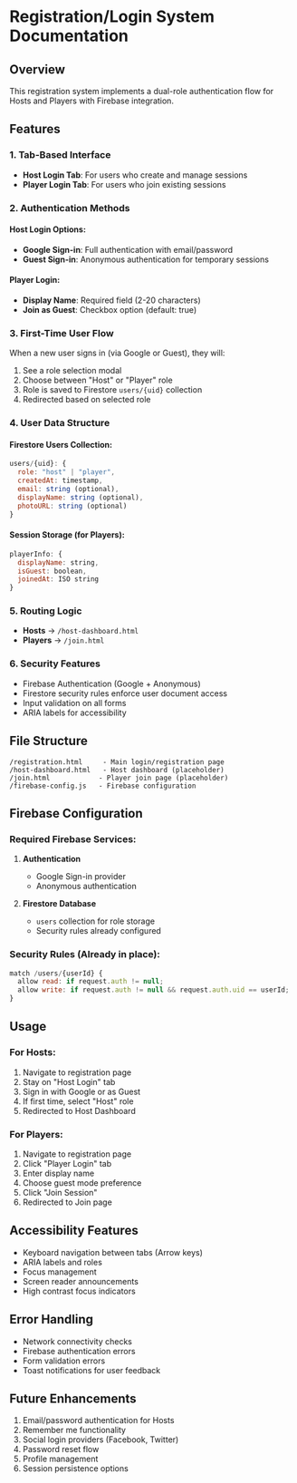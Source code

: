 # Registration/Login System Documentation

## Overview
This registration system implements a dual-role authentication flow for Hosts and Players with Firebase integration.

## Features

### 1. Tab-Based Interface
- **Host Login Tab**: For users who create and manage sessions
- **Player Login Tab**: For users who join existing sessions

### 2. Authentication Methods

#### Host Login Options:
- **Google Sign-in**: Full authentication with email/password
- **Guest Sign-in**: Anonymous authentication for temporary sessions

#### Player Login:
- **Display Name**: Required field (2-20 characters)
- **Join as Guest**: Checkbox option (default: true)

### 3. First-Time User Flow
When a new user signs in (via Google or Guest), they will:
1. See a role selection modal
2. Choose between "Host" or "Player" role
3. Role is saved to Firestore `users/{uid}` collection
4. Redirected based on selected role

### 4. User Data Structure

#### Firestore Users Collection:
```javascript
users/{uid}: {
  role: "host" | "player",
  createdAt: timestamp,
  email: string (optional),
  displayName: string (optional),
  photoURL: string (optional)
}
```

#### Session Storage (for Players):
```javascript
playerInfo: {
  displayName: string,
  isGuest: boolean,
  joinedAt: ISO string
}
```

### 5. Routing Logic
- **Hosts** → `/host-dashboard.html`
- **Players** → `/join.html`

### 6. Security Features
- Firebase Authentication (Google + Anonymous)
- Firestore security rules enforce user document access
- Input validation on all forms
- ARIA labels for accessibility

## File Structure
```
/registration.html     - Main login/registration page
/host-dashboard.html   - Host dashboard (placeholder)
/join.html            - Player join page (placeholder)
/firebase-config.js   - Firebase configuration
```

## Firebase Configuration

### Required Firebase Services:
1. **Authentication**
   - Google Sign-in provider
   - Anonymous authentication

2. **Firestore Database**
   - `users` collection for role storage
   - Security rules already configured

### Security Rules (Already in place):
```javascript
match /users/{userId} {
  allow read: if request.auth != null;
  allow write: if request.auth != null && request.auth.uid == userId;
}
```

## Usage

### For Hosts:
1. Navigate to registration page
2. Stay on "Host Login" tab
3. Sign in with Google or as Guest
4. If first time, select "Host" role
5. Redirected to Host Dashboard

### For Players:
1. Navigate to registration page
2. Click "Player Login" tab
3. Enter display name
4. Choose guest mode preference
5. Click "Join Session"
6. Redirected to Join page

## Accessibility Features
- Keyboard navigation between tabs (Arrow keys)
- ARIA labels and roles
- Focus management
- Screen reader announcements
- High contrast focus indicators

## Error Handling
- Network connectivity checks
- Firebase authentication errors
- Form validation errors
- Toast notifications for user feedback

## Future Enhancements
1. Email/password authentication for Hosts
2. Remember me functionality
3. Social login providers (Facebook, Twitter)
4. Password reset flow
5. Profile management
6. Session persistence options